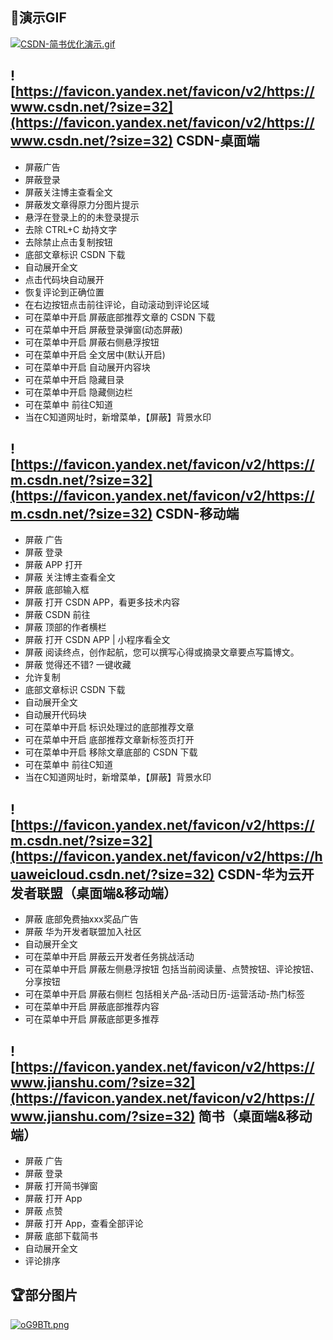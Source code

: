 ## 🎁演示GIF
[![CSDN-简书优化演示.gif](https://cdn.img.kggzs.cn/img/2023/46/20236413bd91368df.gif)](https://cdn.img.kggzs.cn/img/2023/46/20236413bd91368df.gif)

## ![https://favicon.yandex.net/favicon/v2/https://www.csdn.net/?size=32](https://favicon.yandex.net/favicon/v2/https://www.csdn.net/?size=32) CSDN-桌面端

- 屏蔽广告
- 屏蔽登录
- 屏蔽关注博主查看全文
- 屏蔽发文章得原力分图片提示
- 悬浮在登录上的的未登录提示
- 去除 CTRL+C 劫持文字
- 去除禁止点击复制按钮
- 底部文章标识 CSDN 下载
- 自动展开全文
- 点击代码块自动展开
- 恢复评论到正确位置
- 在右边按钮点击前往评论，自动滚动到评论区域
- 可在菜单中开启 屏蔽底部推荐文章的 CSDN 下载
- 可在菜单中开启 屏蔽登录弹窗(动态屏蔽)
- 可在菜单中开启 屏蔽右侧悬浮按钮
- 可在菜单中开启 全文居中(默认开启)
- 可在菜单中开启 自动展开内容块
- 可在菜单中开启 隐藏目录
- 可在菜单中开启 隐藏侧边栏
- 可在菜单中 前往C知道
- 当在C知道网址时，新增菜单，【屏蔽】背景水印

## ![https://favicon.yandex.net/favicon/v2/https://m.csdn.net/?size=32](https://favicon.yandex.net/favicon/v2/https://m.csdn.net/?size=32) CSDN-移动端

- 屏蔽 广告
- 屏蔽 登录
- 屏蔽 APP 打开
- 屏蔽 关注博主查看全文
- 屏蔽 底部输入框
- 屏蔽 打开 CSDN APP，看更多技术内容
- 屏蔽 CSDN 前往
- 屏蔽 顶部的作者横栏
- 屏蔽 打开 CSDN APP | 小程序看全文
- 屏蔽 阅读终点，创作起航，您可以撰写心得或摘录文章要点写篇博文。
- 屏蔽 觉得还不错? 一键收藏
- 允许复制
- 底部文章标识 CSDN 下载
- 自动展开全文
- 自动展开代码块
- 可在菜单中开启 标识处理过的底部推荐文章
- 可在菜单中开启 底部推荐文章新标签页打开
- 可在菜单中开启 移除文章底部的 CSDN 下载
- 可在菜单中 前往C知道
- 当在C知道网址时，新增菜单，【屏蔽】背景水印

## ![https://favicon.yandex.net/favicon/v2/https://m.csdn.net/?size=32](https://favicon.yandex.net/favicon/v2/https://huaweicloud.csdn.net/?size=32) CSDN-华为云开发者联盟（桌面端&移动端）

- 屏蔽 底部免费抽xxx奖品广告
- 屏蔽 华为开发者联盟加入社区
- 自动展开全文
- 可在菜单中开启 屏蔽云开发者任务挑战活动
- 可在菜单中开启 屏蔽左侧悬浮按钮 包括当前阅读量、点赞按钮、评论按钮、分享按钮
- 可在菜单中开启 屏蔽右侧栏 包括相关产品-活动日历-运营活动-热门标签
- 可在菜单中开启 屏蔽底部推荐内容
- 可在菜单中开启 屏蔽底部更多推荐

## ![https://favicon.yandex.net/favicon/v2/https://www.jianshu.com/?size=32](https://favicon.yandex.net/favicon/v2/https://www.jianshu.com/?size=32) 简书（桌面端&移动端）

- 屏蔽 广告
- 屏蔽 登录
- 屏蔽 打开简书弹窗
- 屏蔽 打开 App
- 屏蔽 点赞
- 屏蔽 打开 App，查看全部评论
- 屏蔽 底部下载简书
- 自动展开全文
- 评论排序

## 🏆部分图片

[![oG9BTt.png](https://www.helloimg.com/images/2023/01/12/oG9BTt.png)](https://www.helloimg.com/image/oG9BTt)
